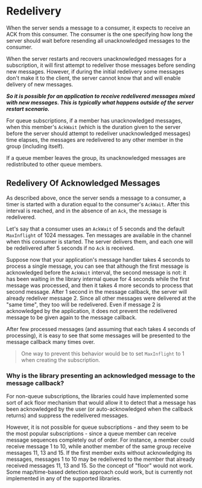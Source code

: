 # Redelivery

When the server sends a message to a consumer, it expects to receive an ACK from this consumer. The consumer is the one specifying how long the server should wait before resending all unacknowledged messages to the consumer.

When the server restarts and recovers unacknowledged messages for a subscription, it will first attempt to redeliver those messages before sending new messages. However, if during the initial redelivery some messages don't make it to the client, the server cannot know that and will enable delivery of new messages.

_**So it is possible for an application to receive redelivered messages mixed with new messages. This is typically what happens outside of the server restart scenario.**_

For queue subscriptions, if a member has unacknowledged messages, when this member's `AckWait` \(which is the duration given to the server before the server should attempt to redeliver unacknowledged messages\) time elapses, the messages are redelivered to any other member in the group \(including itself\).

If a queue member leaves the group, its unacknowledged messages are redistributed to other queue members.


## Redelivery Of Acknowledged Messages

As described above, once the server sends a message to a consumer, a timer is started with a duration equal to the consumer's `AckWait`. After this interval is reached, and in the absence of an `Ack`, the message is redelivered.

Let's say that a consumer uses an `AckWait` of 5 seconds and the default `MaxInflight` of 1024 messages. Ten messages are available in the channel when this consumer is started. The server delivers them, and each one will be redelivered after 5 seconds if no `Ack` is received.

Suppose now that your application's message handler takes 4 seconds to process a single message, you can see that although the first message is acknowledged before the `AckWait` interval, the second message is not: it has been waiting in the library internal queue for 4 seconds while the first message was processed, and then it takes 4 more seconds to process that second message. After 1 second in the message callback, the server will already redeliver message 2. Since all other messages were delivered at the "same time", they too will be redelivered. Even if message 2 is acknowledged by the application, it does not prevent the redelivered message to be given again to the message callback.

After few processed messages (and assuming that each takes 4 seconds of processing), it is easy to see that some messages will be presented to the message callback many times over.

>One way to prevent this behavior would be to set `MaxInflight` to 1 when creating the subscription.

### Why is the library presenting an acknowledged message to the message callback?

For non-queue subscriptions, the libraries could have implemented some sort of ack floor mechanism that would allow it to detect that a message has been acknowledged by the user (or auto-acknowledged when the callback returns) and suppress the redelivered messages.

However, it is not possible for queue subscriptions - and they seem to be the most popular subscriptions - since a queue member can receive message sequences completely out of order. For instance, a member could receive message 1 to 10, while another member of the same group receive messages 11, 13 and 15. If the first member exits without acknowledging its messages, messages 1 to 10 may be redelivered to the member that already received messages 11, 13 and 15. So the concept of "floor" would not work. Some map/time-based detection approach could work, but is currently not implemented in any of the supported libraries.
